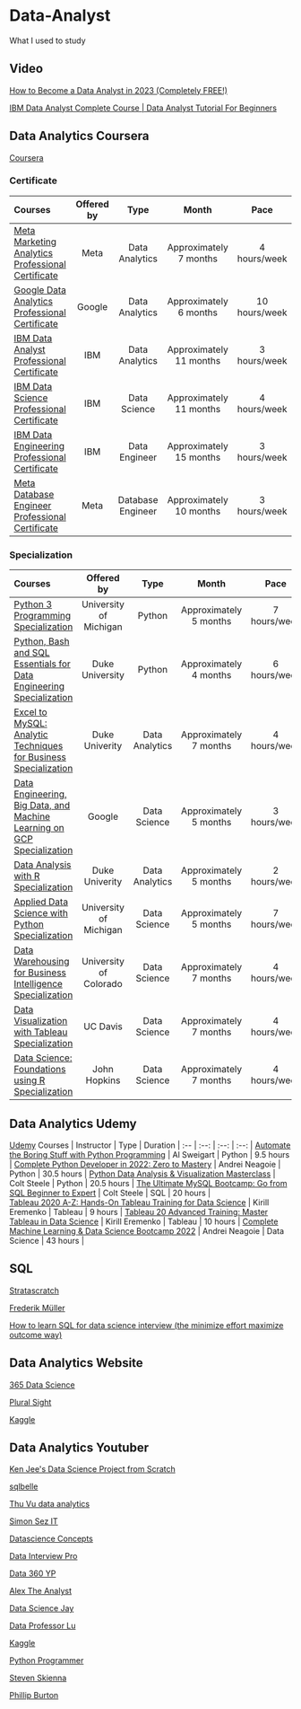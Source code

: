 # Data-Analyst
What I used to study

## Video

[How to Become a Data Analyst in 2023 (Completely FREE!)](https://www.youtube.com/watch?v=CUBfrdDwznQ)

[IBM Data Analyst Complete Course | Data Analyst Tutorial For Beginners](https://www.youtube.com/watch?v=1PAy6d16ADQ)

## Data Analytics Coursera

[Coursera](https://github.com/vicxny/Coursera) 

### Certificate

Courses | Offered by | Type | Month | Pace |
:-- | :--: | :--: | :--: | :--: |
[Meta Marketing Analytics Professional Certificate](https://www.coursera.org/professional-certificates/facebook-marketing-analytics) | Meta | Data Analytics | Approximately 7 months | 4 hours/week |
[Google Data Analytics Professional Certificate](https://www.coursera.org/professional-certificates/google-data-analytics) | Google | Data Analytics | Approximately 6 months | 10 hours/week |
[IBM Data Analyst Professional Certificate](https://www.coursera.org/professional-certificates/ibm-data-analyst) | IBM | Data Analytics | Approximately 11 months | 3 hours/week |
[IBM Data Science Professional Certificate](https://www.coursera.org/professional-certificates/ibm-data-science) | IBM | Data Science | Approximately 11 months | 4 hours/week |
[IBM Data Engineering Professional Certificate](https://www.coursera.org/professional-certificates/ibm-data-engineer) | IBM | Data Engineer | Approximately 15 months | 3 hours/week |
[Meta Database Engineer Professional Certificate](https://www.coursera.org/professional-certificates/meta-database-engineer) | Meta | Database Engineer | Approximately 10 months | 3 hours/week |

### Specialization

Courses | Offered by | Type | Month | Pace |
:-- | :--: | :--: | :--: | :--: |
[Python 3 Programming Specialization](https://www.coursera.org/specializations/python-3-programming) | University of Michigan | Python | Approximately 5 months | 7 hours/week | 
[Python, Bash and SQL Essentials for Data Engineering Specialization](https://www.coursera.org/specializations/python-bash-sql-data-engineering-duke#courses)| Duke University| Python | Approximately 4 months | 6 hours/week | 
[Excel to MySQL: Analytic Techniques for Business Specialization](https://www.coursera.org/specializations/excel-mysql) | Duke Univerity | Data Analytics | Approximately 7 months | 4 hours/week |
[Data Engineering, Big Data, and Machine Learning on GCP Specialization](https://www.coursera.org/specializations/gcp-data-machine-learning) | Google | Data Science | Approximately 5 months | 3 hours/week |
[Data Analysis with R Specialization](https://www.coursera.org/specializations/statistics#courses) | Duke Univerity | Data Analytics | Approximately 5 months | 2 hours/week |
[Applied Data Science with Python Specialization](https://www.coursera.org/specializations/data-science-python#courses) | University of Michigan | Data Science | Approximately 5 months | 7 hours/week |
[Data Warehousing for Business Intelligence Specialization](https://www.coursera.org/specializations/data-warehousing#courses) | University of Colorado | Data Science | Approximately 7 months | 4 hours/week |
[Data Visualization with Tableau Specialization](https://www.coursera.org/specializations/data-visualization?irclickid=Q4ZU1OV2uxyITYj1oJXqE0rLUkD2fsTGVRPA3w0&irgwc=1&utm_medium=partners&utm_source=impact&utm_campaign=3032075&utm_content=b2c) | UC Davis | Data Science | Approximately 7 months | 4 hours/week |
[Data Science: Foundations using R Specialization](https://www.coursera.org/specializations/data-science-foundations-r?irclickid=Q4ZU1OV2uxyITYj1oJXqE0rLUkD2fsQOVRPA3w0&irgwc=1&utm_medium=partners&utm_source=impact&utm_campaign=3032075&utm_content=b2c) | John Hopkins | Data Science | Approximately 7 months | 4 hours/week |



## Data Analytics Udemy

[Udemy](https://github.com/vicxny/Udemy)
Courses | Instructor | Type | Duration |
:-- | :--: | :--: | :--: |
[Automate the Boring Stuff with Python Programming](https://www.udemy.com/course/automate/) | Al Sweigart | Python | 9.5 hours | 
[Complete Python Developer in 2022: Zero to Mastery](https://www.udemy.com/course/complete-python-developer-zero-to-mastery/) | Andrei Neagoie | Python | 30.5 hours |
[Python Data Analysis & Visualization Masterclass](https://www.udemy.com/course/python-data-analysis-visualization/) | Colt Steele | Python |  20.5 hours |
[The Ultimate MySQL Bootcamp: Go from SQL Beginner to Expert](https://www.udemy.com/course/the-ultimate-mysql-bootcamp-go-from-sql-beginner-to-expert/learn/lecture/6965504?start=15#overview) | Colt Steele | SQL | 20 hours |  
[Tableau 2020 A-Z: Hands-On Tableau Training for Data Science](https://www.udemy.com/course/tableau10/) | Kirill Eremenko | Tableau | 9 hours | 
[Tableau 20 Advanced Training: Master Tableau in Data Science](https://www.udemy.com/course/tableau10-advanced/) | Kirill Eremenko | Tableau | 10 hours | 
[Complete Machine Learning & Data Science Bootcamp 2022](https://www.udemy.com/course/complete-machine-learning-and-data-science-zero-to-mastery/) | Andrei Neagoie | Data Science | 43 hours | 

## SQL

[Stratascratch](https://www.stratascratch.com/)

[Frederik Müller](https://www.youtube.com/channel/UCuDWqzSSHgHkD0zBwrIXSNQ/playlists)

[How to learn SQL for data science interview (the minimize effort maximize outcome way)](https://www.youtube.com/watch?v=vaD3ZFFNwhM)

## Data Analytics Website

[365 Data Science](https://365datascience.com/courses/)

[Plural Sight](https://www.pluralsight.com/)

[Kaggle](https://www.kaggle.com/learn)

## Data Analytics Youtuber

[Ken Jee's Data Science Project from Scratch](https://www.youtube.com/playlist?list=PL2zq7klxX5ASFejJj80ob9ZAnBHdz5O1t)

[sqlbelle]()

[Thu Vu data analytics]()

[Simon Sez IT ]()

[Datascience Concepts]()

[Data Interview Pro]()

[Data 360 YP]()

[Alex The Analyst]()

[Data Science Jay ]()

[Data Professor Lu]()

[Kaggle]()

[Python Programmer]()

[Steven Skienna](https://www.youtube.com/user/StevenSkiena/playlists)

[Phillip Burton](https://www.udemy.com/user/aquaviola/)

